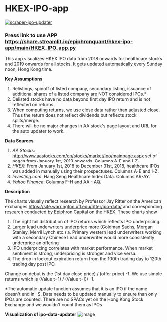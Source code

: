 # HKEX-IPO-app

[![scraper-ipo-updater](https://github.com/epiphronquant/HKEX-IPO-app/actions/workflows/main.yml/badge.svg)](https://github.com/epiphronquant/HKEX-IPO-app/actions/workflows/main.yml)

### Press link to use APP https://share.streamlit.io/epiphronquant/hkex-ipo-app/main/HKEX_IPO_app.py

This app visualizes HKEX IPO data from 2018 onwards for healthcare stocks and 2019 onwards for all stocks. It gets updated automatically every Sunday noon, Hong Kong time.

**Key Assumptions**
1. Relistings, spinoff of listed company, secondary listing, issuance of additional shares of a listed company are NOT considered IPOs.*
2. Delisted stocks have no data beyond first day IPO return and is not reflected on returns.
3. When computing returns, we use close data rather than adjusted close. Thus the return does not reflect dividends but reflects stock splits/merge.
4. There will be no major changes in AA stock's page layout and URL for the auto updater to work.

**Data Sources**

1. _AA Stocks_: http://www.aastocks.com/en/stocks/market/ipo/mainpage.aspx set of pages from January 1st, 2019 onwards. Columns A-E and I-Z.
2. _HKEX_: From January 1st, 2018 to December 31st, 2018, healthcare IPOs was added in manually using their prospectuses. Columns A-E and I-Z.
3. _Investing.com_: Hang Seng Healthcare Index Data. Columns AR-AY.
4. _Yahoo Finance_: Columns F-H and AA - AQ.

**Description**

The charts visually reflect research by Professor Jay Ritter on the American exchanges https://site.warrington.ufl.edu/ritter/ipo-data/ and corresponding research conducted by Epiphron Capital on the HKEX. These charts show 
1. The right tail distribution of IPO returns which reflects IPO underpricing.
2. Larger lead underwriters underprice more (Goldman Sachs, Morgan Stanley, Merril Lynch etc.)
      a. Primary western lead underwriters working with a secondary Chinese Lead underwriter would more consistently underprice an offering
3. IPO underpricing correlates with market performance. When market sentiment is strong, underpricing is stronger and vice versa.
4. The drop in lockout expiration return from the 100th trading day to 120th trading day post IPO. 

Change on debut is the (1st day close price) / (offer price) -1. We use simple returns which is (Value t=1) / (Value t=0) -1. 

*The automatic update function assumes that it is an IPO if the name doesn't end in -S. Data needs to be updated manually to ensure than only IPOs are counted. There are no SPACs yet on the Hong Kong Stock Exchange and we wouldn't count them as IPOs.

**Visualization of ipo-data-updater**
![image](https://user-images.githubusercontent.com/91112822/147905324-6e427c8d-bd1e-4ad6-be9b-dff044419296.png)
